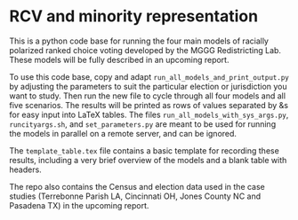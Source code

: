 # RCV and minority representation

This is a python code base for running the four main models of racially polarized ranked choice voting developed by the MGGG Redistricting Lab. These models will be fully described in an upcoming report.

To use this code base, copy and adapt `run_all_models_and_print_output.py` by adjusting the parameters to suit the particular election or jurisdiction you want to study. Then run the new file to cycle through all four models and all five scenarios. The results will be printed as rows of values separated by &s for easy input into LaTeX tables. The files `run_all_models_with_sys_args.py`, `runcityargs.sh`, and `set_parameters.py` are meant to be used for running the models in parallel on a remote server, and can be ignored. 

The `template_table.tex` file contains a basic template for recording these results, including a very brief overview of the models and a blank table with headers.

The repo also contains the Census and election data used in the case studies (Terrebonne Parish LA, Cincinnati OH, Jones County NC and Pasadena TX) in the upcoming report. 
